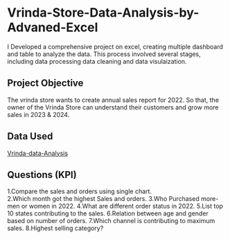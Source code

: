 # Vrinda-Store-Data-Analysis-by-Advaned-Excel
I Developed a comprehensive project on excel, creating multiple dashboard and table to analyze the data. This process involved several stages, including data processing data cleaning and data visulaization.
## Project Objective 
The vrinda store wants to create annual sales report for 2022. So that, the owner of the Vrinda Store can understand their customers and grow more sales in 2023 & 2024.
## Data Used
<a href=https://github.com/monty-coder/Vrinda-Store-Data-Analysis-by-Advaned-Excel/blob/main/Vrinda%20Store%20Data%20Analysis.xlsx>Vrinda-data-Analysis</a>
## Questions (KPI)
1.Compare the sales and orders using single chart.</br>
2.Which month got the highest Sales and orders.
3.Who Purchased more- men or women in 2022.
4.What are different order status in 2022.
5.List top 10 states contributing to the sales.
6.Relation between age and gender based on number of orders.
7.Which channel is contributing to maximum sales.
8.Highest selling category?



